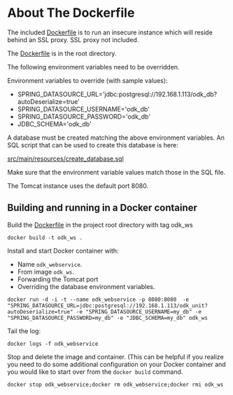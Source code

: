 # About The Dockerfile

The included [Dockerfile](Dockerfile) is to run an insecure instance which will reside behind an SSL proxy.  SSL proxy not included.

The [Dockerfile](Dockerfile) is in the root directory.

The following environment variables need to be overridden.

Environment variables to override (with sample values):
+ SPRING\_DATASOURCE\_URL='jdbc:postgresql://192.168.1.113/odk_db?autoDeserialize=true'
+ SPRING\_DATASOURCE\_USERNAME='odk_db'
+ SPRING\_DATASOURCE\_PASSWORD='odk_db'
+ JDBC\_SCHEMA='odk_db'

A database must be created matching the above environment variables.  An SQL script that can be used to create this database is here:

[src/main/resources/create_database.sql](src/main/resources/create_database.sql)

Make sure that the environment variable values match those in the SQL file.

The Tomcat instance uses the default port 8080.

## Building and running in a Docker container

Build the [Dockerfile](Dockerfile) in the project root directory with tag odk_ws
```shell
docker build -t odk_ws .
```
Install and start Docker container with:
+ Name ```odk_webservice```.
+ From image ```odk_ws```.
+ Forwarding the Tomcat port
+ Overriding the database environment variables.

```shell
docker run -d -i -t --name odk_webservice -p 8080:8080  -e "SPRING_DATASOURCE_URL=jdbc:postgresql://192.168.1.113/odk_unit?autoDeserialize=true" -e "SPRING_DATASOURCE_USERNAME=my_db" -e "SPRING_DATASOURCE_PASSWORD=my_db" -e "JDBC_SCHEMA=my_db" odk_ws
```
Tail the log:
```shell
docker logs -f odk_webservice
```
Stop and delete the image and container. (This can be helpful if you realize you need to do some additional configuration on your Docker container and you would like to start over from the `docker build` command.
```shell
docker stop odk_webservice;docker rm odk_webservice;docker rmi odk_ws
```

